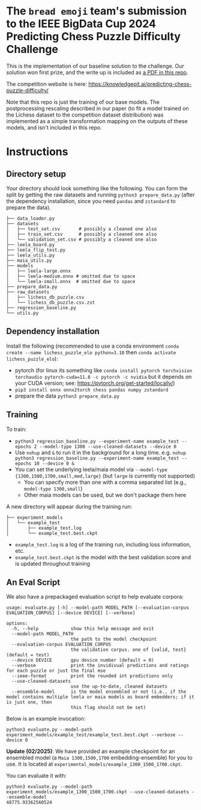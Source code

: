 # The `bread emoji` team's submission to the IEEE BigData Cup 2024 Predicting Chess Puzzle Difficulty Challenge

This is the implementation of our baseline solution to the challenge. Our solution won first prize, and the write up is included as [a PDF in this repo](https://github.com/mcognetta/ieee-chess/blob/master/ieee_bread_emoji_chess_paper.pdf).

The competition website is here: https://knowledgepit.ai/predicting-chess-puzzle-difficulty/

Note that this repo is just the training of our base models. The postprocessing rescaling described in our paper (to fit a model trained on the Lichess dataset to the competition dataset distribution) was implemented as a simple transformation mapping on the outputs of these models, and isn't included in this repo.

# Instructions

## Directory setup
Your directory should look something like the following. You can form the split by getting the raw datasets and running `python3 prepare_data.py` (after the dependency installation, since you need `pandas` and `zstandard` to prepare the data).
```
├── data_loader.py
├── datasets
│   ├── test_set.csv       # possibly a cleaned one also
│   ├── train_set.csv      # possibly a cleaned one also
│   └── validation_set.csv # possibly a cleaned one also
├── leela_board.py
├── leela_flip_test.py
├── leela_utils.py
├── maia_utils.py
├── models
│   ├── leela-large.onnx
│   ├── leela-medium.onnx # omitted due to space
│   └── leela-small.onnx  # omitted due to space
├── prepare_data.py
├── raw_datasets
│   ├── lichess_db_puzzle.csv
│   └── lichess_db_puzzle.csv.zst
├── regression_baseline.py
└── utils.py
```

## Dependency installation 

Install the following (recommended to use a conda environment `conda create --name lichess_puzzle_elo python=3.10` then `conda activate lichess_puzzle_elo`):
- pytorch (for linux its something like `conda install pytorch torchvision torchaudio pytorch-cuda=11.8 -c pytorch -c nvidia` but it depends on your CUDA version; see: https://pytorch.org/get-started/locally/)
- `pip3 install onnx onnx2torch chess pandas numpy zstandard`
- prepare the data `python3 prepare_data.py`

## Training

To train:
- `python3 regression_baseline.py --experiment-name example_test --epochs 2 --model-type 1300 --use-cleaned-datasets --device 0`
- Use `nohup` and `&` to run it in the background for a long time. e.g. `nohup python3 regression_baseline.py --experiment-name example_test --epochs 10 --device 0 &`
- You can set the underlying leela/maia model via `--model-type {1300,1500,1700,small,med,large}` (but `large` is currently not supported)
  - You can specify more than one with a comma separated list (e.g., `model-type 1300,small`)
  - Other maia models can be used, but we don't package them here

A new directory will appear during the training run:
```
├── experiment_models
│   └── example_test
│       ├── example_test.log
│       └── example_test.best.ckpt
```

- `example_test.log` is a log of the training run, including loss information, etc.
- `example_test.best.ckpt` is the model with the best validation score and is updated throughout training

## An Eval Script

We also have a prepackaged evaluation script to help evaluate corpora:
```
usage: evaluate.py [-h] --model-path MODEL_PATH [--evaluation-corpus EVALUATION_CORPUS] [--device DEVICE] [--verbose]

options:
  -h, --help            show this help message and exit
  --model-path MODEL_PATH
                        the path to the model checkpoint
  --evaluation-corpus EVALUATION_CORPUS
                        the validation corpus. one of {valid, test} (default = test)
  --device DEVICE       gpu device number (default = 0)
  --verbose             print the invidivual predictions and ratings for each puzzle or just the final mse
  --ieee-format         print the rounded int predictions only
  --use-cleaned-datasets
                        use the up-to-date, cleaned datasets
  --ensemble-model      is the model ensembled or not (i.e., if the model contains multiple leela or maia models as board embedders; if it is just one, then
                        this flag should not be set)
  ```

Below is an example invocation:
```
python3 evaluate.py --model-path experiment_models/example_test/example_test.best.ckpt --verbose --device 0
```

**Update (02/2025)**: We have provided an example checkpoint for an ensembled model (a `Maia 1300,1500,1700` embedding-ensemble) for you to use. It is located at `experimental_models/example_1300_1500_1700.ckpt`.

You can evaluate it with:

```
python3 evaluate.py --model-path experiment_models/example_1300_1500_1700.ckpt --use-cleaned-datasets --ensemble-model
48775.93362560524
```
